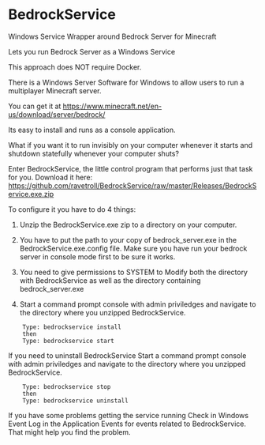 # BedrockService
Windows Service Wrapper around Bedrock Server for Minecraft

Lets you run Bedrock Server as a Windows Service

This approach does NOT require Docker.

There is a Windows Server Software for Windows to allow users to run a multiplayer Minecraft server.

You can get it at https://www.minecraft.net/en-us/download/server/bedrock/

Its easy to install and runs as a console application.

What if you want it to run invisibly on your computer whenever it starts and shutdown statefully whenever your computer shuts?

Enter BedrockService, the little control program that performs just that task for you.  Download it here: https://github.com/ravetroll/BedrockService/raw/master/Releases/BedrockService.exe.zip

To configure it you have to do 4 things:

1.  Unzip the BedrockService.exe zip to a directory on your computer.

2.  You have to put the path to your copy of bedrock_server.exe in the BedrockService.exe.config file.  Make sure you have run your bedrock server in console mode first to be sure it works.

3.  You need to give permissions to SYSTEM to Modify both the directory with BedrockService as well as the directory containing bedrock_server.exe

4.  Start a command prompt console with admin priviledges and navigate to the directory where you unzipped BedrockService.  
```
    Type: bedrockservice install   
    then
    Type: bedrockservice start
```    
If you need to uninstall BedrockService Start a command prompt console with admin priviledges and navigate to the directory where you unzipped BedrockService.
```
    Type: bedrockservice stop
    then
    Type: bedrockservice uninstall
```    

If you have some problems getting the service running Check in Windows Event Log in the Application Events for events related to BedrockService.  That might help you find the problem.

